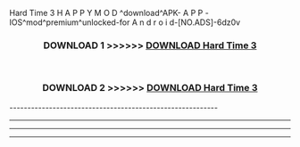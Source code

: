  Hard Time 3  H A P P Y M O D ^download^APK- A P P -IOS^mod^premium^unlocked-for A n d r o i d-[NO.ADS]-6dz0v



<div align="center">

<h3>DOWNLOAD 1 >>>>>> <a href="https://en-mod.web.app/?en= Hard Time 3 ">DOWNLOAD Hard Time 3  </a></h3><br>

<h3>DOWNLOAD 2 >>>>>> <a href="https://en-mod.web.app/?en= Hard Time 3 ">DOWNLOAD Hard Time 3  </a></h3>

</div>
----------------------------------------------------------

----------------------------------------------------------

----------------------------------------------------------

----------------------------------------------------------



